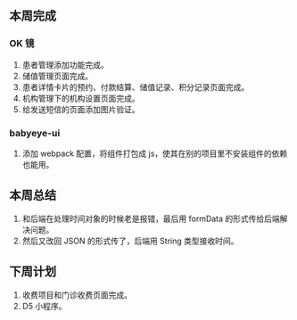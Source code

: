 ## 本周完成

### OK 镜

1. 患者管理添加功能完成。
2. 储值管理页面完成。
3. 患者详情卡片的预约、付款结算、储值记录、积分记录页面完成。
4. 机构管理下的机构设置页面完成。
5. 给发送短信的页面添加图片验证。

### babyeye-ui

1. 添加 webpack 配置，将组件打包成 js，使其在别的项目里不安装组件的依赖也能用。

## 本周总结

1. 和后端在处理时间对象的时候老是报错，最后用 formData 的形式传给后端解决问题。 
2. 然后又改回 JSON 的形式传了，后端用 String 类型接收时间。

## 下周计划

1. 收费项目和门诊收费页面完成。
2. D5 小程序。